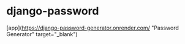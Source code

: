 # django-password

[app](https://django-password-generator.onrender.com/ "Password Generator" target="_blank")
